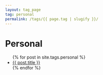 ```yaml
---
layout: tag_page
tag: personal 
permalink: /tags/{{ page.tag | slugify }}/
---
```

<h1>Personal</h1>
<ul>
{% for post in site.tags.personal %}
  <li><a href="{{ post.url }}">{{ post.title }}</a></li>
{% endfor %}
</ul>

